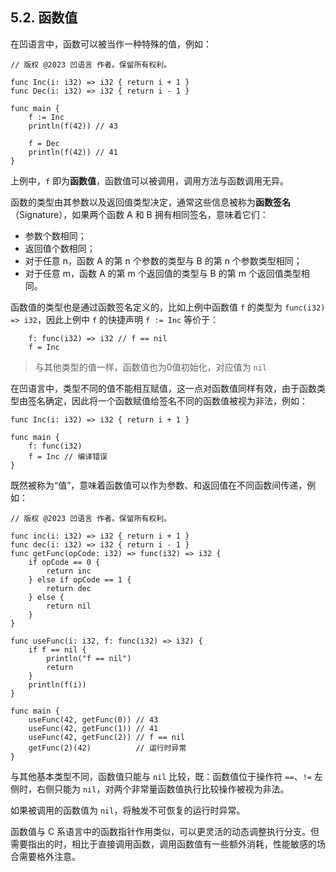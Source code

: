 ## 5.2. 函数值

在凹语言中，函数可以被当作一种特殊的值，例如：
```wa
// 版权 @2023 凹语言 作者。保留所有权利。

func Inc(i: i32) => i32 { return i + 1 }
func Dec(i: i32) => i32 { return i - 1 }

func main {
    f := Inc
    println(f(42)) // 43

    f = Dec
    println(f(42)) // 41
}
```

上例中，`f` 即为**函数值**，函数值可以被调用，调用方法与函数调用无异。

函数的类型由其参数以及返回值类型决定，通常这些信息被称为**函数签名**（Signature），如果两个函数 A 和 B 拥有相同签名，意味着它们：
- 参数个数相同；
- 返回值个数相同；
- 对于任意 n，函数 A 的第 n 个参数的类型与 B 的第 n 个参数类型相同；
- 对于任意 m，函数 A 的第 m 个返回值的类型与 B 的第 m 个返回值类型相同。

函数值的类型也是通过函数签名定义的，比如上例中函数值 `f` 的类型为 `func(i32) => i32`，因此上例中 `f` 的快捷声明 `f := Inc` 等价于：
```wa
    f: func(i32) => i32 // f == nil
    f = Inc
```

> 与其他类型的值一样，函数值也为0值初始化，对应值为 `nil`

在凹语言中，类型不同的值不能相互赋值，这一点对函数值同样有效，由于函数类型由签名确定，因此将一个函数赋值给签名不同的函数值被视为非法，例如：
```wa
func Inc(i: i32) => i32 { return i + 1 }

func main {
    f: func(i32)
    f = Inc // 编译错误
}
```

既然被称为“值”，意味着函数值可以作为参数、和返回值在不同函数间传递，例如：
```wa
// 版权 @2023 凹语言 作者。保留所有权利。

func inc(i: i32) => i32 { return i + 1 }
func dec(i: i32) => i32 { return i - 1 }
func getFunc(opCode: i32) => func(i32) => i32 {
    if opCode == 0 {
        return inc
    } else if opCode == 1 {
        return dec
    } else {
        return nil
    }
}

func useFunc(i: i32, f: func(i32) => i32) {
    if f == nil {
        println("f == nil")
        return
    }
    println(f(i))
}

func main {
    useFunc(42, getFunc(0)) // 43
    useFunc(42, getFunc(1)) // 41
    useFunc(42, getFunc(2)) // f == nil
    getFunc(2)(42)          // 运行时异常
}
```

与其他基本类型不同，函数值只能与 `nil` 比较，既：函数值位于操作符 `==`、`!=` 左侧时，右侧只能为 `nil`，对两个非常量函数值执行比较操作被视为非法。

如果被调用的函数值为 `nil`，将触发不可恢复的运行时异常。

函数值与 C 系语言中的函数指针作用类似，可以更灵活的动态调整执行分支。但需要指出的时，相比于直接调用函数，调用函数值有一些额外消耗，性能敏感的场合需要格外注意。
